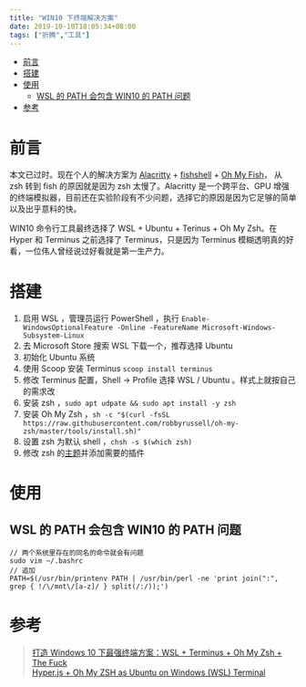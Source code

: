 ```yaml
---
title: "WIN10 下终端解决方案"
date: 2019-10-10T18:05:34+08:00
tags: ["折腾","工具"]
---
```


<!-- vim-markdown-toc GitLab -->

* [前言](#前言)
* [搭建](#搭建)
* [使用](#使用)
  * [WSL 的 PATH 会包含 WIN10 的 PATH 问题](#wsl-的-path-会包含-win10-的-path-问题)
* [参考](#参考)

<!-- vim-markdown-toc -->

# 前言

本文已过时。现在个人的解决方案为 [Alacritty](https://github.com/alacritty/alacritty) + [fishshell](https://fishshell.com/) + [Oh My Fish](https://github.com/oh-my-fish/oh-my-fish)， 从 zsh 转到 fish 的原因就是因为 zsh 太慢了。Alacritty 是一个跨平台、GPU 增强的终端模拟器，目前还在实验阶段有不少问题，选择它的原因是因为它足够的简单以及出乎意料的快。

WIN10 命令行工具最终选择了 WSL + Ubuntu + Terinus + Oh My Zsh。在 Hyper 和 Terminus 之前选择了 Terminus，只是因为 Terminus 模糊透明真的好看，一位伟人曾经说过好看就是第一生产力。

# 搭建

1. 启用 WSL ，管理员运行 PowerShell ，执行 `Enable-WindowsOptionalFeature -Online -FeatureName Microsoft-Windows-Subsystem-Linux`
2. 去 Microsoft Store 搜索 WSL 下载一个，推荐选择 Ubuntu
3. 初始化 Ubuntu 系统
4. 使用 Scoop 安装 Terminus `scoop install terminus`
5. 修改 Terminus 配置，Shell -> Profile 选择 WSL / Ubuntu 。样式上就按自己的需求改
6. 安装 zsh ，`sudo apt udpate && sudo apt install -y zsh`
7. 安装 Oh My Zsh ，`sh -c "$(curl -fsSL https://raw.githubusercontent.com/robbyrussell/oh-my-zsh/master/tools/install.sh)"`
8. 设置 zsh 为默认 shell ，`chsh -s $(which zsh)`
9. 修改 zsh 的[主题](https://github.com/robbyrussell/oh-my-zsh/wiki/themes)并添加需要的插件

# 使用
## WSL 的 PATH 会包含 WIN10 的 PATH 问题
```
// 两个系统里存在的同名的命令就会有问题
sudo vim ~/.bashrc
// 追加
PATH=$(/usr/bin/printenv PATH | /usr/bin/perl -ne 'print join(":", grep { !/\/mnt\/[a-z]/ } split(/:/));')
```

# 参考

> [打造 Windows 10 下最强终端方案：WSL + Terminus + Oh My Zsh + The Fuck](https://p3terx.com/archives/the-strongest-terminal-solution-under-windows-10.html#E5AE89E8A385WSL)  
> [Hyper.js + Oh My ZSH as Ubuntu on Windows (WSL) Terminal](https://medium.com/@ssharizal/hyper-js-oh-my-zsh-as-ubuntu-on-windows-wsl-terminal-8bf577cdbd97)
